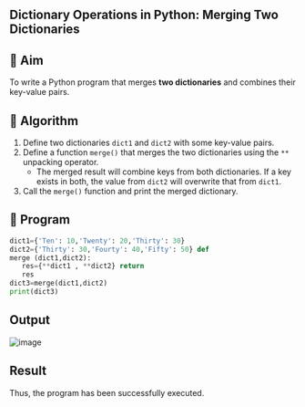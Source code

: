 ## Dictionary Operations in Python: Merging Two Dictionaries

## 🎯 Aim
To write a Python program that merges **two dictionaries** and combines their key-value pairs.

## 🧠 Algorithm
1. Define two dictionaries `dict1` and `dict2` with some key-value pairs.
2. Define a function `merge()` that merges the two dictionaries using the `**` unpacking operator.
   - The merged result will combine keys from both dictionaries. If a key exists in both, the value from `dict2` will overwrite that from `dict1`.
3. Call the `merge()` function and print the merged dictionary.

## 🧾 Program
```py
dict1={'Ten': 10,'Twenty': 20,'Thirty': 30} 
dict2={'Thirty': 30,'Fourty': 40,'Fifty': 50} def 
merge (dict1,dict2): 
   res={**dict1 , **dict2} return 
   res 
dict3=merge(dict1,dict2) 
print(dict3)
```

## Output
![image](https://github.com/user-attachments/assets/f5f7c657-4c14-48ac-91d6-b47fb0b89798)

## Result
Thus, the program has been successfully executed.
